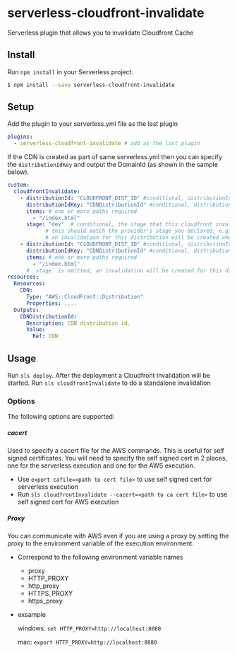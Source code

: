 # serverless-cloudfront-invalidate

Serverless plugin that allows you to invalidate Cloudfront Cache

## Install

Run `npm install` in your Serverless project.

```sh
$ npm install --save serverless-cloudfront-invalidate
```

## Setup

Add the plugin to your serverless.yml file as the last plugin

```yaml
plugins:
  - serverless-cloudfront-invalidate # add as the last plugin
```

If the CDN is created as part of same serverless.yml then you can specify the `distributionIdKey` and output the DomainId (as shown in the sample below).

```yaml
custom:
  cloudfrontInvalidate:
    - distributionId: "CLOUDFRONT_DIST_ID" #conditional, distributionId or distributionIdKey is required.
      distributionIdKey: "CDNDistributionId" #conditional, distributionId or distributionIdKey is required.
      items: # one or more paths required
        - "/index.html"
      stage: "dev"  # conditional, the stage that this cloudfront invalidation should be created
            # this should match the provider's stage you declared, e.g. "dev" but not "development" in this case
            # an invalidation for this distribution will be created when executing `sls deploy --stage dev`
    - distributionId: "CLOUDFRONT_DIST_ID" #conditional, distributionId or distributionIdKey is required.
      distributionIdKey: "CDNDistributionId" #conditional, distributionId or distributionIdKey is required.
      items: # one or more paths required
        - "/index.html"
      # `stage` is omitted, an invalidation will be created for this distribution at all stages
resources:
  Resources:
    CDN:
      Type: "AWS::CloudFront::Distribution"
      Properties: ....
  Outputs:
    CDNDistributionId:
      Description: CDN distribution id.
      Value:
        Ref: CDN
```

## Usage

Run `sls deploy`. After the deployment a Cloudfront Invalidation will be started.
Run `sls cloudfrontInvalidate` to do a standalone invalidation

### Options

The following options are supported:

##### cacert

Used to specify a cacert file for the AWS commands. This is useful for self signed certificates. You will need to specify the self signed cert in 2 places, one for the serverless execution and one for the AWS execution.

- Use `export cafile=<path to cert file>` to use self signed cert for serverless execution
- Run `sls cloudfrontInvalidate --cacert=<path to ca cert file>` to use self signed cert for AWS execution

##### Proxy

You can communicate with AWS even if you are using a proxy by setting the proxy to the environment variable of the execution environment.

- Correspond to the following environment variable names

  - proxy
  - HTTP_PROXY
  - http_proxy
  - HTTPS_PROXY
  - https_proxy

- exsample

  windows: `set HTTP_PROXY=http://localhost:8080`

  mac: `export HTTP_PROXY=http://localhost:8080`
